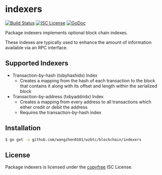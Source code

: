 indexers
========

[![Build Status](https://travis-ci.org/wangzhen0101/wzbtc.png?branch=master)](https://travis-ci.org/wangzhen0101/wzbtc)
[![ISC License](http://img.shields.io/badge/license-ISC-blue.svg)](http://copyfree.org)
[![GoDoc](https://godoc.org/github.com/wangzhen0101/wzbtc/blockchain/indexers?status.png)](http://godoc.org/github.com/wangzhen0101/wzbtc/blockchain/indexers)

Package indexers implements optional block chain indexes.

These indexes are typically used to enhance the amount of information available
via an RPC interface.

## Supported Indexers

- Transaction-by-hash (txbyhashidx) Index
  - Creates a mapping from the hash of each transaction to the block that
    contains it along with its offset and length within the serialized block
- Transaction-by-address (txbyaddridx) Index
  - Creates a mapping from every address to all transactions which either credit
    or debit the address
  - Requires the transaction-by-hash index

## Installation

```bash
$ go get -u github.com/wangzhen0101/wzbtc/blockchain/indexers
```

## License

Package indexers is licensed under the [copyfree](http://copyfree.org) ISC
License.
